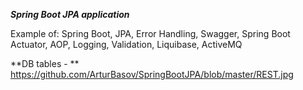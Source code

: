 **_Spring Boot JPA application_**

Example of: Spring Boot, JPA, Error Handling, Swagger, Spring Boot Actuator, AOP, Logging, Validation,  Liquibase, ActiveMQ

**DB tables - ** https://github.com/ArturBasov/SpringBootJPA/blob/master/REST.jpg
